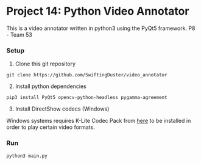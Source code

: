 # Project 14: Python Video Annotator
This is a video annotator written in python3 using the PyQt5 framework.
P8 - Team 53

### Setup
1. Clone this git repository

```
git clone https://github.com/SwiftingDuster/video_annotator
```

2. Install python dependencies

```
pip3 install PyQt5 opencv-python-headless pygamma-agreement
```

3. Install DirectShow codecs (Windows)

Windows systems requires K-Lite Codec Pack from [here](https://codecguide.com/download_kl.htm) to be installed in order to play certain video formats.

### Run
```
python3 main.py
```
